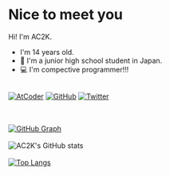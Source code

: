   # Nice to meet you
  Hi! I'm AC2K.
  - I'm 14 years old.
  - 🏫 I'm a junior high school student in Japan.
  - 💻 I'm compective programmer!!!
 
  \
  [![AtCoder](https://cp-logo.vercel.app/atcoder/AC2K)](https://atcoder.jp/users/AC2K)   [![GitHub](https://img.shields.io/github/followers/AC2-K.svg?style=social&label=followers&maxAge=2592000)](https://github.com/AC2-K?tab=followers)   [![Twitter](https://img.shields.io/twitter/follow/ac2000_cp?style=social)](https://twitter.com/ac2000_cp "Twitter")
  
  \
  \
  [![GitHub Graph](https://github-profile-summary-cards.vercel.app/api/cards/profile-details?username=AC2-K&theme=dracula)](https://github.com/AC2-K/github-readme-stats)
  \
  \
  ![AC2K's GitHub stats](https://github-readme-stats.vercel.app/api?username=AC2-K&theme=dracula)
  \
  \
  [![Top Langs](https://github-readme-stats.vercel.app/api/top-langs/?username=AC2-K&theme=dracula)](https://github.com/AC2-K/github-readme-stats)

